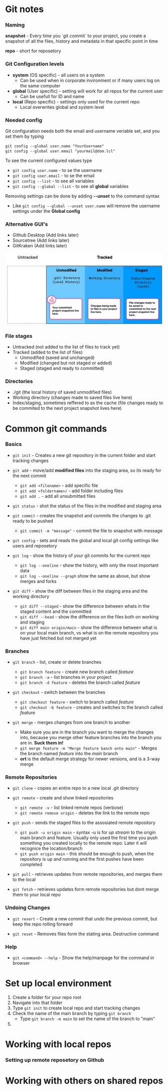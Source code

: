 # Git notes 

### Naming

**snapshot** - Every time you ´git commit´ to your project, you create a snapshot of all the files, history and metadata in that specific point in time

**repo** - short for reposetory

### Git Configuration levels
 - **system** (OS specific) - all users on a system
     - Can be used when in corporate invironment or if many users log on the same computer
 - **global** (User specific) - setting will work for all repos for the current user
     - Can be usefull for ID and name
 - **local** (Repo specific) - settings only used for the current repo
     - Local overwrites global and system level


### Needed config
Git configuration needs both the email and username veriable set, and you set them by typing

```
git config --global user.name "YourUsername"
git config --global user.email "yourmail@dom.lcl"
```

To see the current configured values type
- `git config user.name`  - to se the username
- `git config user.email` - to se the email
- `git config --list` - to see all variables
- `git config --global --list` - to see all **global** variables

Removing settings can be done by adding **--unset** to the command syntax
 - Like `git config --global --unset user.name` will remove the username settings under the **Global config**

### Alternative GUI's
 - Github Desktop (Add links later)
 - Sourcetree (Add links later)
 - GitKraken (Add links later)


![Stages and directories](Assets/01-dir-and-stage.jpg)


### File stages
 - Untracked (not added to the list of files to track yet)
 - Tracked (added to the list of files)
    - Unmodified (saved and unchanged)
    - Modified (changed but not staged or added)
    - Staged (staged and ready to committed) 

### Directories
 - ./git (the local history of saved unmodified files)
 - Working directory (changes made to saved files live here)
 - Index/staging, sometimes reffered to as the cache (file changes ready to be commited to the next project snapshot lives here)


# Common git commands


### Basics

 - `git init` - Creates a new git repository in the current folder and start tracking changes

 - `git add` - move/add **modified files** into the staging area, so its ready for the next commit
     - `git add <filename>` - add specific file
     - `git add <foldername>/` - add folder including files
     - `git add .` - add all unsubmitted files
 
 - `git status` - shot the status of the files in the modified and staging area

 - `git commit` - creates the snapshot and commits the changes to .git ready to be pushed
     - `git commit -m "message"` - commit the file to snapshot with message

- `git config` - sets and reads the global and local git config settings like users and reposetory

- `git log` - show the history of your git commits for the current repo
    - `git log --oneline` - show the history, with only the most important data
    - `git log --oneline --graph` show the same as above, but show merges and forks

- `git diff` - show the diff between files in the staging area and the working directory 
    - `git diff --staged` - show the difference between whats in the staged content and the committed 
    - `git diff --head` - show the difference on the files both on working and staging
    - `git diff main origin/main` - show the difference between what is on your local main branch, vs what is on the remote repository you have just fetched but not merged yet


### Branches
- `git branch` - list, create or delete branches
    - `git branch feature` - create new branch called *feature*
    - `git branch -a` - list branches in your project
    - `git branch -d feature` - deletes the branch called *feature*

- `git checkout` - switch between the branches
    - `git checkout feature` - switch to branch called *feature*
    - `git checkout -b feature` - creates and switches to the branch called *feature*

- `git merge` - merges changes from one branch to another
    - Make sure you are in the branch you want to merge the changes into, because you merge other feature branches into the branch you are in. **Suck them in!**
    - `git merge feature -m "Merge feature banch onto main"` - Merges the branch named *feature* into the *main* branch
    - **ort** is the default merge strategy for newer versions, and is a 3-way merge

### Remote Repositories
- `git clone` - copies an entire repo to a new local .git directory

- `git remote` - create and show linked repositories
    - `git remote -v` - list linked remote repos (verbose)
    - `git remote remove origin` - deletes the link to the remote repo

- `git push` - sends the staged files to the assosiated remote repository
    - `git push -u origin main` - syntax -u is for *up stream* to the origin main branch and feature. Usually only used the first time you push something you created locally to the remote repo. Later it will recognice the location/branch
    - `git push origin main` - this should be enough to push, when the repository is up and running and the first pushes have been completed

- `git pull` - retrieves updates from remote repositories, and merges them to the local

- `git fetch` - retrieves updates form remote repositories but dont merge them to your local repo

### Undoing Changes

- `git revert` - Create a new commit that undo the previous commit, but keep the repo rolling forward

- `git reset` - Removes files form the stating area. Destructive command 

### Help

- `git <command> --help` - Show the help/manpage for the command in browser


# Set up local environment
 1. Create a folder for your repo root
 2. Navigate into that folder
 3. Type `git init` to create local repo and start tracking changes
 4. Check the name of the main branch by typing `git branch`
     - Type `git branch -m main` to set the name of the branch to "main"
 5. 


# Working with local repos

### Setting up remote reposetory on Github




# Working with others on shared repos



